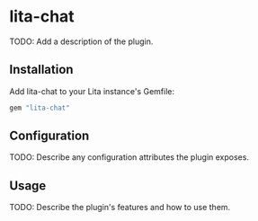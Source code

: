 # lita-chat

TODO: Add a description of the plugin.

## Installation

Add lita-chat to your Lita instance's Gemfile:

``` ruby
gem "lita-chat"
```

## Configuration

TODO: Describe any configuration attributes the plugin exposes.

## Usage

TODO: Describe the plugin's features and how to use them.
